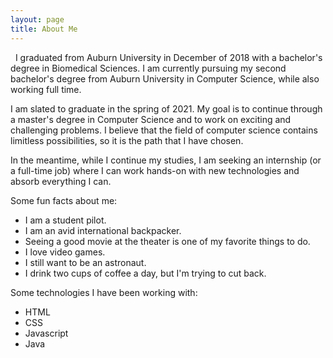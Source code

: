 ```yaml
---
layout: page
title: About Me
---
```


&nbsp;
I graduated from Auburn University in December of 2018 with a bachelor's degree in Biomedical Sciences. I am currently pursuing my second bachelor's degree from Auburn University in Computer Science, while also working full time.


I am slated to graduate in the spring of 2021. My goal is to continue through a master's degree in Computer Science and to work on exciting and challenging problems. I believe that the field of computer science contains limitless possibilities, so it is the path that I have chosen.


In the meantime, while I continue my studies, I am seeking an internship (or a full-time job) where I can work hands-on with new technologies and absorb everything I can.


Some fun facts about me: 

- I am a student pilot. 
- I am an avid international backpacker. 
- Seeing a good movie at the theater is one of my favorite things to do. 
- I love video games. 
- I still want to be an astronaut. 
- I drink two cups of coffee a day, but I'm trying to cut back.


Some technologies I have been working with: 

- HTML
- CSS
- Javascript
- Java
